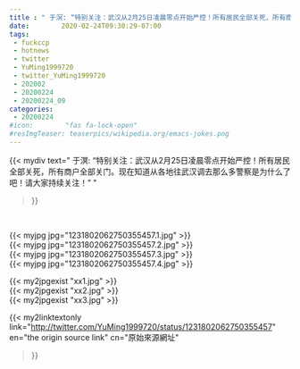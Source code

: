 ```yaml
---
title : " 于溟: “特别关注：武汉从2月25日凌晨零点开始严控！所有居民全部关死，所有商户全部关门。现在知道从各地往武汉调去那么多警察是为什么了吧！请大家持续关注！”  "
date:        2020-02-24T09:30:29-07:00
tags:
 - fuckccp
 - hotnews
 - twitter
 - YuMing1999720
 - twitter_YuMing1999720
 - 202002
 - 20200224
 - 20200224_09
categories:
 - 20200224
#icon:        "fas fa-lock-open"
#resImgTeaser: teaserpics/wikipedia.org/emacs-jokes.png
---
```


{{< mydiv text=" 于溟: “特别关注：武汉从2月25日凌晨零点开始严控！所有居民全部关死，所有商户全部关门。现在知道从各地往武汉调去那么多警察是为什么了吧！请大家持续关注！”  "
>}}
<br>


 {{< myjpg jpg="1231802062750355457.1.jpg" >}}<br>  {{< myjpg jpg="1231802062750355457.2.jpg" >}}<br>  {{< myjpg jpg="1231802062750355457.3.jpg" >}}<br>  {{< myjpg jpg="1231802062750355457.4.jpg" >}}<br> 

{{< my2jpgexist "xx1.jpg" >}}<br>
{{< my2jpgexist "xx2.jpg" >}}<br>
{{< my2jpgexist "xx3.jpg" >}}<br>


{{< my2linktextonly link="http://twitter.com/YuMing1999720/status/1231802062750355457"
en="the origin source link" cn="原始來源網址"
>}}


<br>

